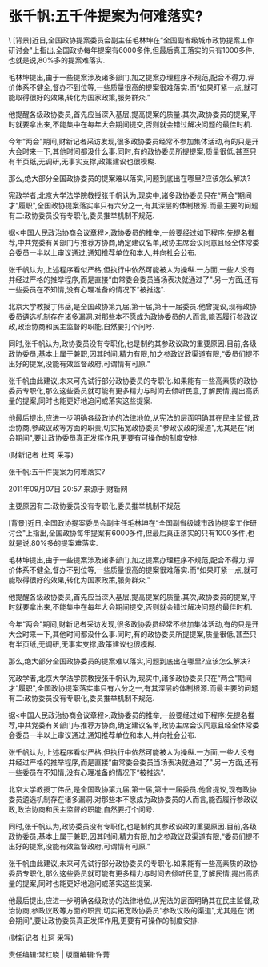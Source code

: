 # 张千帆:五千件提案为何难落实?  





\ 
[背景]近日,全国政协提案委员会副主任毛林坤在“全国副省级城市政协提案工作研讨会"上指出,全国政协每年提案有6000多件,但最后真正落实的只有1000多件,也就是说,80%多的提案难落实.

毛林坤提出,由于一些提案涉及诸多部门,加之提案办理程序不规范,配合不得力,评价体系不健全,督办不到位等,一些质量很高的提案很难落实.而“如果盯紧一点,就可能取得很好的效果,转化为国家政策,服务群众."

他提醒各级政协委员,首先应当深入基层,提高提案的质量.其次,政协委员的提案,平时就要拿出来,不能集中在每年大会期间提交,否则就会错过解决问题的最佳时机.

今年“两会"期间,财新记者采访发现,很多政协委员经常不参加集体活动,有的只是开大会时来一下,其他时间都没什么事.同时,有的政协委员所提提案,质量很低,甚至只有半页纸,无调研,无事实支撑,政策建议也很模糊.

那么,绝大部分全国政协委员的提案难以落实,问题到底出在哪里?应该怎么解决?

宪政学者,北京大学法学院教授张千帆认为,现实中,诸多政协委员只在“两会"期间才“履职",全国政协提案落实率只有六分之一,有其深层的体制根源.而最主要的问题有二:政协委员没有专职化,委员推举机制不规范.

据<中国人民政治协商会议章程>,政协委员的推举,一般要经过如下程序:先提名推荐,中共党委有关部门与推荐方协商,确定建议名单,政协主席会议同意且经全体常委会委员一半以上审议通过,通知推荐单位和本人,并向社会公布.

张千帆认为,上述程序看似严格,但执行中依然可能被人为操纵.一方面,一些人没有并经过严格的推举程序,而是直接“由常委会委员当场表决就通过了".另一方面,还有一些委员在不知情,没有心理准备的情况下“被推选".

北京大学教授丁伟岳,是全国政协第九届,第十届,第十一届委员.他曾提议,现有政协委员遴选机制存在诸多漏洞.对那些本不愿成为政协委员的人而言,能否履行参政议政,政治协商和民主监督的职能,自然要打个问号.

同时,张千帆认为,政协委员没有专职化,也是制约其参政议政的重要原因.目前,各级政协委员,基本上属于兼职,因其时间,精力有限,加之参政议政渠道有限,“委员们提不出好的提案,没能有效监督政府,可谓情有可原."

张千帆由此建议,未来可先试行部分政协委员的专职化.如果能有一些高素质的政协委员专职化,那么这些委员就可能有更多精力与时间去倾听民意,了解民情,提出高质量的提案,同时也能更好地追问或落实这些提案.

他最后提出,应进一步明确各级政协的法律地位,从宪法的层面明确其在民主监督,政治协商,参政议政等方面的职责,切实拓宽政协委员“参政议政的渠道",尤其是在“闭会期间",要让政协委员真正发挥作用,更要有可操作的制度安排.

(财新记者 杜珂 采写)


张千帆:五千件提案为何难落实?

2011年09月07日 20:57 来源于 财新网

主要原因有二:政协委员没有专职化,委员推举机制不规范

[背景]近日,全国政协提案委员会副主任毛林坤在“全国副省级城市政协提案工作研讨会"上指出,全国政协每年提案有6000多件,但最后真正落实的只有1000多件,也就是说,80%多的提案难落实.

毛林坤提出,由于一些提案涉及诸多部门,加之提案办理程序不规范,配合不得力,评价体系不健全,督办不到位等,一些质量很高的提案很难落实.而“如果盯紧一点,就可能取得很好的效果,转化为国家政策,服务群众."

他提醒各级政协委员,首先应当深入基层,提高提案的质量.其次,政协委员的提案,平时就要拿出来,不能集中在每年大会期间提交,否则就会错过解决问题的最佳时机.

今年“两会"期间,财新记者采访发现,很多政协委员经常不参加集体活动,有的只是开大会时来一下,其他时间都没什么事.同时,有的政协委员所提提案,质量很低,甚至只有半页纸,无调研,无事实支撑,政策建议也很模糊.

那么,绝大部分全国政协委员的提案难以落实,问题到底出在哪里?应该怎么解决?

宪政学者,北京大学法学院教授张千帆认为,现实中,诸多政协委员只在“两会"期间才“履职",全国政协提案落实率只有六分之一,有其深层的体制根源.而最主要的问题有二:政协委员没有专职化,委员推举机制不规范.

据<中国人民政治协商会议章程>,政协委员的推举,一般要经过如下程序:先提名推荐,中共党委有关部门与推荐方协商,确定建议名单,政协主席会议同意且经全体常委会委员一半以上审议通过,通知推荐单位和本人,并向社会公布.

张千帆认为,上述程序看似严格,但执行中依然可能被人为操纵.一方面,一些人没有并经过严格的推举程序,而是直接“由常委会委员当场表决就通过了".另一方面,还有一些委员在不知情,没有心理准备的情况下“被推选".

北京大学教授丁伟岳,是全国政协第九届,第十届,第十一届委员.他曾提议,现有政协委员遴选机制存在诸多漏洞.对那些本不愿成为政协委员的人而言,能否履行参政议政,政治协商和民主监督的职能,自然要打个问号.

同时,张千帆认为,政协委员没有专职化,也是制约其参政议政的重要原因.目前,各级政协委员,基本上属于兼职,因其时间,精力有限,加之参政议政渠道有限,“委员们提不出好的提案,没能有效监督政府,可谓情有可原."

张千帆由此建议,未来可先试行部分政协委员的专职化.如果能有一些高素质的政协委员专职化,那么这些委员就可能有更多精力与时间去倾听民意,了解民情,提出高质量的提案,同时也能更好地追问或落实这些提案.

他最后提出,应进一步明确各级政协的法律地位,从宪法的层面明确其在民主监督,政治协商,参政议政等方面的职责,切实拓宽政协委员“参政议政的渠道",尤其是在“闭会期间",要让政协委员真正发挥作用,更要有可操作的制度安排.

(财新记者 杜珂 采写)



责任编辑:常红晓 | 版面编辑:许菁